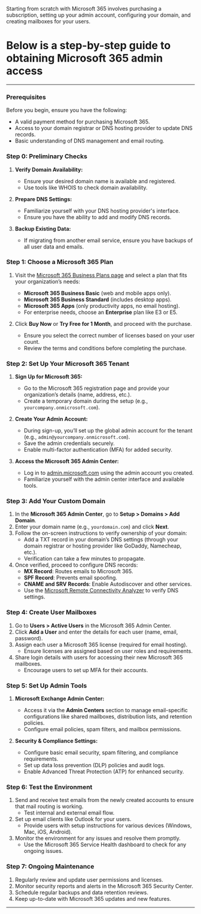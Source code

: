 Starting from scratch with Microsoft 365 involves purchasing a subscription, setting up your admin account, configuring your domain, and creating mailboxes for your users. 

# Below is a step-by-step guide to obtaining Microsoft 365 admin access 
---

### **Prerequisites**

Before you begin, ensure you have the following:
- A valid payment method for purchasing Microsoft 365.
- Access to your domain registrar or DNS hosting provider to update DNS records.
- Basic understanding of DNS management and email routing.

### **Step 0: Preliminary Checks**

1. **Verify Domain Availability:**
   - Ensure your desired domain name is available and registered.
   - Use tools like WHOIS to check domain availability.

2. **Prepare DNS Settings:**
   - Familiarize yourself with your DNS hosting provider's interface.
   - Ensure you have the ability to add and modify DNS records.

3. **Backup Existing Data:**
   - If migrating from another email service, ensure you have backups of all user data and emails.

### **Step 1: Choose a Microsoft 365 Plan**

1. Visit the [Microsoft 365 Business Plans page](https://www.microsoft.com/microsoft-365) and select a plan that fits your organization’s needs:
   - **Microsoft 365 Business Basic** (web and mobile apps only).
   - **Microsoft 365 Business Standard** (includes desktop apps).
   - **Microsoft 365 Apps** (only productivity apps, no email hosting).
   - For enterprise needs, choose an **Enterprise** plan like E3 or E5.
   
2. Click **Buy Now** or **Try Free for 1 Month**, and proceed with the purchase.
   - Ensure you select the correct number of licenses based on your user count.
   - Review the terms and conditions before completing the purchase.

### **Step 2: Set Up Your Microsoft 365 Tenant**

1. **Sign Up for Microsoft 365:**
   - Go to the Microsoft 365 registration page and provide your organization’s details (name, address, etc.).
   - Create a temporary domain during the setup (e.g., `yourcompany.onmicrosoft.com`).
   
2. **Create Your Admin Account:**
   - During sign-up, you’ll set up the global admin account for the tenant (e.g., `admin@yourcompany.onmicrosoft.com`).
   - Save the admin credentials securely.
   - Enable multi-factor authentication (MFA) for added security.

3. **Access the Microsoft 365 Admin Center:**
   - Log in to [admin.microsoft.com](https://admin.microsoft.com) using the admin account you created.
   - Familiarize yourself with the admin center interface and available tools.

### **Step 3: Add Your Custom Domain**

1. In the **Microsoft 365 Admin Center**, go to **Setup > Domains > Add Domain**.
2. Enter your domain name (e.g., `yourdomain.com`) and click **Next**.
3. Follow the on-screen instructions to verify ownership of your domain:
   - Add a TXT record in your domain’s DNS settings (through your domain registrar or hosting provider like GoDaddy, Namecheap, etc.).
   - Verification can take a few minutes to propagate.
4. Once verified, proceed to configure DNS records:
   - **MX Record**: Routes emails to Microsoft 365.
   - **SPF Record**: Prevents email spoofing.
   - **CNAME and SRV Records**: Enable Autodiscover and other services.
   - Use the [Microsoft Remote Connectivity Analyzer](https://testconnectivity.microsoft.com/) to verify DNS settings.

### **Step 4: Create User Mailboxes**

1. Go to **Users > Active Users** in the Microsoft 365 Admin Center.
2. Click **Add a User** and enter the details for each user (name, email, password).
3. Assign each user a Microsoft 365 license (required for email hosting).
   - Ensure licenses are assigned based on user roles and requirements.
4. Share login details with users for accessing their new Microsoft 365 mailboxes.
   - Encourage users to set up MFA for their accounts.

### **Step 5: Set Up Admin Tools**

1. **Microsoft Exchange Admin Center:**
   - Access it via the **Admin Centers** section to manage email-specific configurations like shared mailboxes, distribution lists, and retention policies.
   - Configure email policies, spam filters, and mailbox permissions.

2. **Security & Compliance Settings:**
   - Configure basic email security, spam filtering, and compliance requirements.
   - Set up data loss prevention (DLP) policies and audit logs.
   - Enable Advanced Threat Protection (ATP) for enhanced security.

### **Step 6: Test the Environment**

1. Send and receive test emails from the newly created accounts to ensure that mail routing is working.
   - Test internal and external email flow.
2. Set up email clients like Outlook for your users.
   - Provide users with setup instructions for various devices (Windows, Mac, iOS, Android).
3. Monitor the environment for any issues and resolve them promptly.
   - Use the Microsoft 365 Service Health dashboard to check for any ongoing issues.

### **Step 7: Ongoing Maintenance**

1. Regularly review and update user permissions and licenses.
2. Monitor security reports and alerts in the Microsoft 365 Security Center.
3. Schedule regular backups and data retention reviews.
4. Keep up-to-date with Microsoft 365 updates and new features.

---

